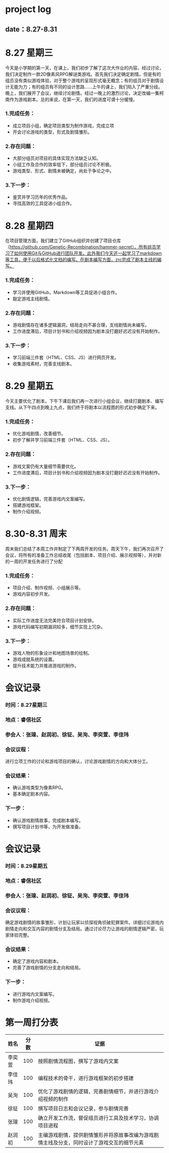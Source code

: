 # project log
## date：8.27-8.31

# 8.27 星期三

今天是小学期的第一天，在课上，我们初步了解了这次大作业的内容。经过讨论，我们决定制作一款2D像素风RPG解谜类游戏。首先我们决定确定剧情。但是有的组员没有类似游戏体验，对于整个游戏的呈现形式毫无概念；有的组员对于剧情设计无能为力；有的组员有不同的设计思路……上午的课上，我们陷入了严重分歧。晚上，我们展开了会议，继续讨论剧情。经过一晚上的激烈讨论，决定改编一集柯南作为游戏剧本。总的来说，在第一天，我们的进度可谓十分缓慢。

### 1.完成任务：
* 成立项目小组，确定项目类型为制作游戏，完成立项
* 开会讨论游戏的类型，形式及剧情雏形。

### 2.存在问题：
* 大部分组员对项目的具体实现方法缺乏认知。
* 小组工作及合作的效率低下，部分组员讨论不积极。
* 游戏类型、形式、剧情未被确定，尚处于争论之中。

### 3.下一步：
* 鉴赏并学习历年的优秀作品。
* 寻找高效的工具促进小组合作。

# 8.28 星期四

在项目管理方面，我们建立了GitHub组织并创建了项目仓库（https://github.com/Genetic-Recombination/hammer-secret）。所有组员学习了如何使用Git与GitHub进行团队开发。此外我们今天还一起学习了markdown等工具，便于以后格式化文档的编写。在剧本编写方面，zrc完成了剧本主线的编写。

### 1.完成任务：
* 学习并使用GitHub，Markdown等工具促进小组合作。
* 敲定游戏主线剧情。

### 2.存在问题：
* 游戏剧情存在诸多逻辑漏洞，结局走向不甚合理，支线剧情尚未编写。
* 工作进度滞后，项目计划书和介绍视频因为剧本没打磨好迟迟没有开始制作。

### 3.下一步：
* 学习前端三件套（HTML、CSS、JS）进行网页开发。
* 收集游戏素材，完善支线剧本。

# 8.29 星期五

今天主要优化了剧本。下午下课后我们再一次进行小组会议，继续打磨剧本、编写支线。从下午四点到晚上九点，我们终于将剧本以流程图的形式初步确定下来。

### 1.完成任务：
* 优化游戏剧情，改善细节。
* 初步了解并学习前端三件套（HTML、CSS、JS）。

### 2.存在问题：
* 游戏文案仍有大量细节需要优化。
* 工作进度滞后，项目计划书和介绍视频因为剧本没打磨好迟迟没有开始制作。

### 3.下一步：
* 优化剧情逻辑，完善游戏内文案编写。
* 搭建游戏框架。
* 制作介绍视频。

# 8.30-8.31 周末

周末我们总结了本周工作并制定了下两周开发的任务。周天下午，我们再次召开了会议，将所有的准备工作总结收尾（包括剧本、项目介绍、展示视频等），并对新的一周的开发任务进行了分配

### 1.完成任务：
* 项目介绍、制作视频、小组展示等。
* 游戏内容初步开发。

### 2.存在问题：
* 实际工作进度无法完美符合项目计划安排。
* 游戏代码编写初期漏洞较多，细节实现上冗杂。

### 3.下一步：
* 游戏人物的形象设计和地图场景的绘制。
* 游戏成就系统的设置。
* 提升技术能力并推进游戏的制作。

# 会议记录
### 时间：8.27星期三
### 地点：睿信社区
### 参会人：张瑔、赵润初、徐钲、吴洵、李奕萱、李佳玮
### 会议议程：
进行立项工作的讨论和游戏项目的确认，讨论游戏剧情的方向和大体分工。
### 会议结果：
* 确认游戏类型为像素RPG。
* 基本确定剧本内容。
### 下一步：
* 确认游戏剧情故事，完成剧本编写。
* 撰写项目计划书等，为开发做准备。



# 会议记录
### 时间：8.29星期五
### 地点：睿信社区
### 参会人：张瑔、赵润初、徐钲、吴洵、李奕萱、李佳玮
### 会议议程：
确定游戏剧情的故事雏形，计划让玩家以侦探视角侦破犯罪案件。详细讨论游戏内剧情走向和交互内容的剧情分支及结局。通过讨论尽力让游戏的剧情逻辑严密，玩家体验完整。
### 会议结果：
* 确定了游戏内容和剧本。
* 完善了游戏剧情的分支走向和结局。
### 下一步：
* 进行游戏内文案编写。
* 制作游戏介绍视频。


# 第一周打分表
|    姓名    |     分数    |证据     |
|------------------|-------------|-------------|
|李奕萱|100|按照剧情流程图，撰写了游戏内文案|
|李佳玮|100|编程技术的骨干，进行游戏框架的初步搭建|
|吴洵|100|优化了游戏剧情的逻辑，完善剧情细节，并进行游戏介绍视频的制作|
|徐钲|100|撰写项目日志和会议记录，参与剧情完善|
|张瑔|100|确立开发工作流，督促组员进行工具及技术学习，协调项目进程|
|赵润初|100|主编游戏剧情，提供剧情雏形并将原故事改编为游戏剧情主线及分支，同时设计了游戏交互的细节元素|
